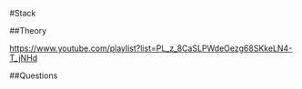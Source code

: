 #Stack



##Theory

https://www.youtube.com/playlist?list=PL_z_8CaSLPWdeOezg68SKkeLN4-T_jNHd


##Questions

